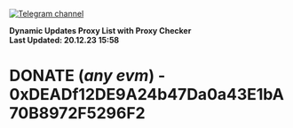 [![Telegram channel](https://img.shields.io/endpoint?url=https://runkit.io/damiankrawczyk/telegram-badge/branches/master?url=https://t.me/n4z4v0d)](https://t.me/n4z4v0d) 

**Dynamic Updates Proxy List with Proxy Checker**  
**Last Updated: 20.12.23 15:58**

# DONATE (_any evm_) - 0xDEADf12DE9A24b47Da0a43E1bA70B8972F5296F2
